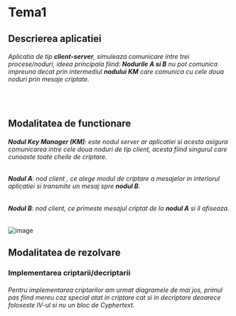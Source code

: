 # Tema1

## **Descrierea aplicatiei**
###### Aplicatia de tip **client-server**, simuleaza comunicare intre trei procese/noduri, ideea principala fiind: **Nodurile A si B** nu pot comunica impreuna decat prin intermediul **nodului KM** care comunica cu cele doua noduri prin mesaje criptate.
&nbsp;
## **Modalitatea de functionare**
###### **Nodul Key Manager (KM)**:  este nodul server ar aplicatiei si acesta asigura comunicarea intre cele doua noduri de tip client, acesta fiind singurul care cunoaste toate cheile de criptare.
###### **Nodul A**: nod client , ce alege modul de criptare a mesajelor in interiorul aplicatiei si transmite un mesaj spre **nodul B**.
###### **Nodul B**: nod client, ce primeste mesajul criptat de la **nodul A**  si il afiseaza.

![image](https://user-images.githubusercontent.com/61733856/99820187-18050d00-2b59-11eb-81f6-d5a565e2b8d3.png)

## **Modalitatea de rezolvare**
### Implementarea criptarii/decriptarii
###### Pentru implementarea criptarilor am urmat diagramele de mai jos, primul pas fiind mereu caz special atat in criptare cat si in decriptare deoarece foloseste IV-ul si nu un bloc de Cyphertext.
